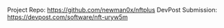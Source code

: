 Project Repo: https://github.com/newman0x/nftplus
DevPost Submission: https://devpost.com/software/nft-uryw5m
